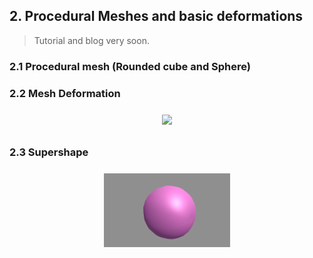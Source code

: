 ## 2. Procedural Meshes and basic deformations

> Tutorial and blog very soon.

### 2.1 Procedural mesh (Rounded cube and Sphere)

### 2.2 Mesh Deformation
<p align="center">
	<img width=40% src="../assets/SphereDeformation.gif" style="padding: 0.5rem">
</p>

### 2.3 Supershape
<p align="center">
	<img width=40% src="../assets/SuperShape.gif" style="padding: 0.5rem">
</p>



